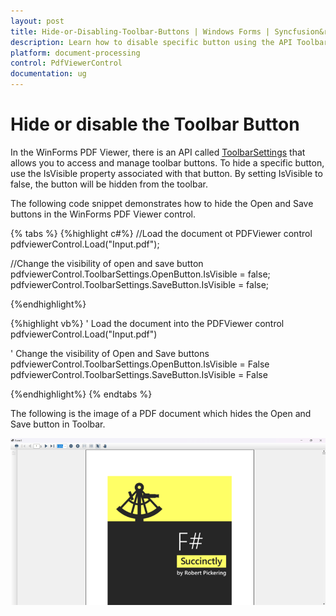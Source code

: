 ```yaml
---
layout: post
title: Hide-or-Disabling-Toolbar-Buttons | Windows Forms | Syncfusion&reg;
description: Learn how to disable specific button using the API ToolbarSettings of Syncfusion&reg; Windows Forms PdfViewer Control.
platform: document-processing
control: PdfViewerControl
documentation: ug
---
```


# Hide or disable the Toolbar Button

In the WinForms PDF Viewer, there is an API called [ToolbarSettings](https://help.syncfusion.com/cr/windowsforms/Syncfusion.Windows.Forms.PdfViewer.DocumentToolbarSettings.html) that allows you to access and manage toolbar buttons. To hide a specific button, use the IsVisible property associated with that button. By setting IsVisible to false, the button will be hidden from the toolbar.

The following code snippet demonstrates how to hide the Open and Save buttons in the WinForms PDF Viewer control.

{% tabs %}
{%highlight c#%}
//Load the document ot PDFViewer control
 pdfviewerControl.Load("Input.pdf");
 
//Change the visibility of open and save button
pdfviewerControl.ToolbarSettings.OpenButton.IsVisible = false;
pdfviewerControl.ToolbarSettings.SaveButton.IsVisible = false;

{%endhighlight%}

{%highlight vb%}
' Load the document into the PDFViewer control
pdfviewerControl.Load("Input.pdf")

' Change the visibility of Open and Save buttons
pdfviewerControl.ToolbarSettings.OpenButton.IsVisible = False
pdfviewerControl.ToolbarSettings.SaveButton.IsVisible = False

{%endhighlight%}
{% endtabs %}

The following is the image of a PDF document which hides the Open and Save button in Toolbar.

![Hide or disable Toolbar Buttons in Windows PdfViewer](Hide-or-Disabling-Toolbar-Buttons_images/Hide-or-Disabling-Toolbar-Button_img1.png)